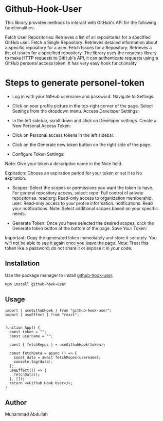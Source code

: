 # Github-Hook-User

This library provides methods to interact with GitHub's API for the following functionalities:

Fetch User Repositories: Retrieves a list of all repositories for a specified GitHub user.
Fetch a Single Repository: Retrieves detailed information about a specific repository for a user.
Fetch Issues for a Repository: Retrieves a list of issues for a specified repository.
The library uses the requests library to make HTTP requests to GitHub's API, it can authenticate requests using a GitHub personal access token.
It has very easy hook functionality


# Steps to generate personel-token
- Log in with your GitHub username and password.
Navigate to Settings:

- Click on your profile picture in the top-right corner of the page.
Select Settings from the dropdown menu.
Access Developer Settings:

- In the left sidebar, scroll down and click on Developer settings.
Create a New Personal Access Token:

- Click on Personal access tokens in the left sidebar.

- Click on the Generate new token button on the right side of the page.

- Configure Token Settings:

Note: Give your token a descriptive name in the Note field.

Expiration: Choose an expiration period for your token or set it to No expiration.

- Scopes: Select the scopes or permissions you want the token to have. For general repository access, select:
repo: Full control of private repositories.
read:org: Read-only access to organization membership.
user: Read-only access to your profile information.
notifications: Read your notifications.
Note: Select additional scopes based on your specific needs.

- Generate Token:
Once you have selected the desired scopes, click the Generate token button at the bottom of the page.
Save Your Token:

Important: Copy the generated token immediately and store it securely. You will not be able to see it again once you leave the page.
Note: Treat this token like a password; do not share it or expose it in your code.

## Installation

Use the package manager  to install [github-hook-user](https://www.npmjs.com/package/github-hook-user).

```bash
npm install github-hook-user
```

## Usage

```
import { useGithubHook } from "github-hook-user";
import { useEffect } from "react";


function App() {
  const token = "";
  const username = "";

  const { fetchRepos } = useGithubHook(token);

  const fetchData = async () => {
    const data = await fetchRepos(username);
    console.log(data);
  };
  useEffect(() => {
    fetchData();
  }, []);
  return <>Github Hook User</>;
}
```
## Author
Muhammad Abdullah
